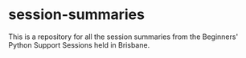 # session-summaries
This is a repository for all the session summaries from the Beginners' Python Support Sessions held in Brisbane.
